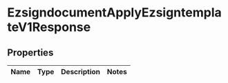 
# EzsigndocumentApplyEzsigntemplateV1Response

## Properties
| Name | Type | Description | Notes |
| ------------ | ------------- | ------------- | ------------- |



